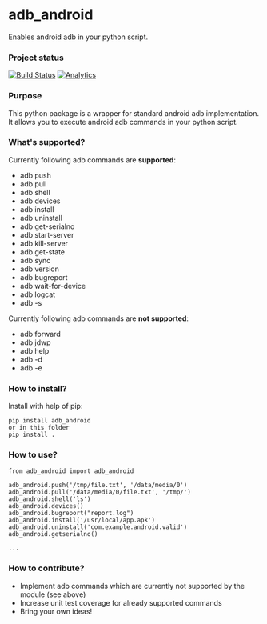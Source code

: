 adb_android
==========

Enables android adb in your python script.

### Project status

[![Build Status](https://travis-ci.org/vmalyi/adb_android.svg?branch=master)](https://travis-ci.org/vmalyi/adb_android)
[![Analytics](https://ga-beacon.appspot.com/UA-70264103-1/vmalyi/adb_android/README)](https://github.com/igrigorik/ga-beacon)

### Purpose

This python package is a wrapper for standard android adb implementation. It allows you to execute android adb commands in your python script.

### What's supported?

Currently following adb commands are **supported**:
* adb push
* adb pull
* adb shell
* adb devices
* adb install
* adb uninstall
* adb get-serialno
* adb start-server
* adb kill-server
* adb get-state
* adb sync
* adb version
* adb bugreport
* adb wait-for-device
* adb logcat
* adb -s

Currently following adb commands are **not supported**:

* adb forward
* adb jdwp
* adb help
* adb -d
* adb -e

### How to install?

Install with help of pip:
```
pip install adb_android
or in this folder
pip install .
```
### How to use?
```
from adb_android import adb_android

adb_android.push('/tmp/file.txt', '/data/media/0')
adb_android.pull('/data/media/0/file.txt', '/tmp/')
adb_android.shell('ls')
adb_android.devices()
adb_android.bugreport("report.log")
adb_android.install('/usr/local/app.apk')
adb_android.uninstall('com.example.android.valid')
adb_android.getserialno()

...
```

### How to contribute?

* Implement adb commands which are currently not supported by the module (see above)
* Increase unit test coverage for already supported commands
* Bring your own ideas!
